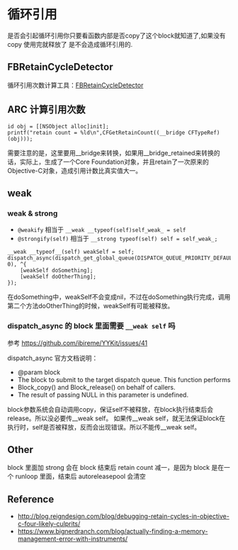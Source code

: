 # 循环引用

是否会引起循环引用你只要看函数内部是否copy了这个block就知道了,如果没有copy 使用完就释放了 是不会造成循环引用的.

## FBRetainCycleDetector
循环引用次数计算工具：[FBRetainCycleDetector](https://github.com/facebook/FBRetainCycleDetector)

## ARC 计算引用次数

```
id obj = [[NSObject alloc]init];
printf("retain count = %ld\n",CFGetRetainCount((__bridge CFTypeRef)(obj)));
```

需要注意的是，这里要用__bridge来转换，如果用__bridge_retained来转换的话，实际上，生成了一个Core Foundation对象，并且retain了一次原来的Objective-C对象，造成引用计数比真实值大一。

## weak

### weak & strong

* `@weakify` 相当于 `__weak __typeof(self)self_weak_ = self`
* `@strongify(self)`  相当于 `__strong typeof(self) self = self_weak_;`

```objc
__weak __typeof__(self) weakSelf = self;
dispatch_async(dispatch_get_global_queue(DISPATCH_QUEUE_PRIORITY_DEFAULT, 0), ^{
    [weakSelf doSomething];
    [weakSelf doOtherThing];
});
```

在doSomething中，weakSelf不会变成nil，不过在doSomething执行完成，调用第二个方法doOtherThing的时候，weakSelf有可能被释放。

### dispatch_async 的 block 里面需要 `__weak self` 吗

参考 <https://github.com/ibireme/YYKit/issues/41>

dispatch_async 官方文档说明：

* @param block
* The block to submit to the target dispatch queue. This function performs
* Block_copy() and Block_release() on behalf of callers.
* The result of passing NULL in this parameter is undefined.

block参数系统会自动调用copy，保证self不被释放，在block执行结束后会release。所以没必要传__weak self。 如果传__weak self，就无法保证block在执行时，self是否被释放，反而会出现错误。所以不能传__weak self。

## Other

block 里面加 strong 会在 block 结束后 retain count 减一，是因为 block 是在一个 runloop 里面，结束后 autoreleasepool 会清空

## Reference

* <http://blog.reigndesign.com/blog/debugging-retain-cycles-in-objective-c-four-likely-culprits/>
* <https://www.bignerdranch.com/blog/actually-finding-a-memory-management-error-with-instruments/>
